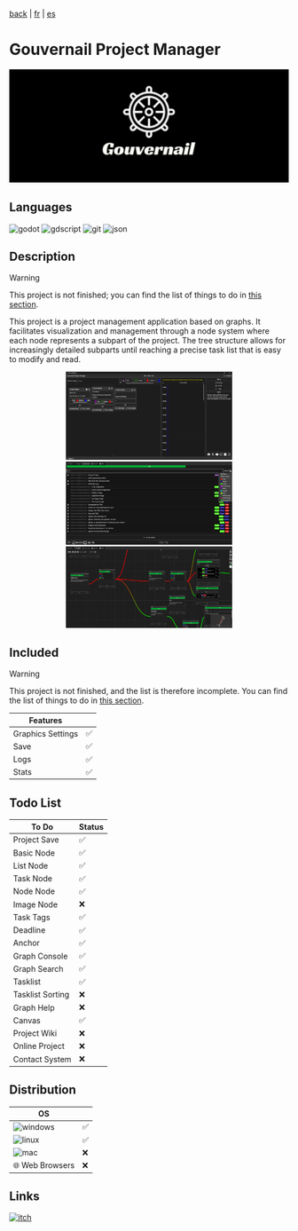 [back](/translation/en/en.md) | [fr](/translation/fr/gouvernail-project-manager.md) | [es](/translation/es/gouvernail-project-manager.md)
  
# Gouvernail Project Manager

<p align="center">
  <img src="/image/gpm-logo.png" width="600" alt="GPM logo">
</p>

## Languages

<img alt="godot" src="https://img.shields.io/badge/Godot-478CBF?style=for-the-badge&logo=GodotEngine&logoColor=white"/> <img alt="gdscript" src="https://img.shields.io/badge/gdscript-02303A?style=for-the-badge"/> <img alt="git" src="https://img.shields.io/badge/GIT-E44C30?style=for-the-badge&logo=git&logoColor=white"/> <img alt="json" src="https://img.shields.io/badge/json-5E5C5C?style=for-the-badge&logo=json&logoColor=white"/>

## Description
> [!WARNING]
> This project is not finished; you can find the list of things to do in [this section](#todo-list).

This project is a project management application based on graphs. It facilitates visualization and management through a node system where each node represents a subpart of the project. The tree structure allows for increasingly detailed subparts until reaching a precise task list that is easy to modify and read.
  
<p align="center">
  <img src="/image/gpm-main-page.png" width="300" alt="GPM main page">
  <img src="/image/gpm-tl-page.png" width="300" alt="GPM tasklist page">
  <img src="/image/gpm-graph-page.png" width="300" alt="GPM graph page">
</p>

## Included
> [!WARNING]
> This project is not finished, and the list is therefore incomplete. You can find the list of things to do in [this section](#todo-list).
  
| Features | |
|---------------|---------------|
| Graphics Settings | ✅ |
| Save | ✅ |
| Logs | ✅ |
| Stats | ✅ |

## Todo List

| To Do | Status |
|---------------|---------------|
| Project Save | ✅ |
| Basic Node | ✅ |
| List Node | ✅ |
| Task Node | ✅ |
| Node Node | ✅ |
| Image Node | ❌ |
| Task Tags | ✅ |
| Deadline | ✅ |
| Anchor | ✅ |
| Graph Console | ✅ |
| Graph Search | ✅ |
| Tasklist | ✅ |
| Tasklist Sorting | ❌ |
| Graph Help | ❌ |
| Canvas | ✅ |
| Project Wiki | ❌ |
| Online Project | ❌ |
| Contact System | ❌ |

## Distribution

| OS | |
|---------------|---------------|
| <img alt="windows" src="https://img.shields.io/badge/Windows-0078D6?style=for-the-badge&logo=windows&logoColor=white"/> | ✅ |
| <img alt="linux" src="https://img.shields.io/badge/Linux-FCC624?style=for-the-badge&logo=linux&logoColor=black"/> | ✅ |
| <img alt="mac" src="https://img.shields.io/badge/mac%20os-000000?style=for-the-badge&logo=apple&logoColor=white"/> | ❌ |
| 🌐 Web Browsers | ❌ |

## Links

<a target="_blank" href="https://tomyo.itch.io/gpm">
      <img alt="itch" src="https://img.shields.io/badge/Itch.io-FA5C5C?style=for-the-badge&logo=itchdotio&logoColor=white">
</a>
